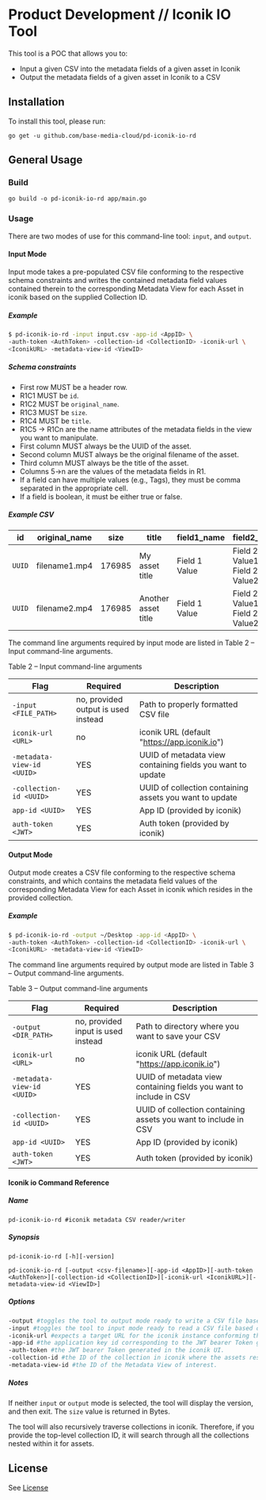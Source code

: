 # Product Development // Iconik IO Tool

This tool is a POC that allows you to:

- Input a given CSV into the metadata fields of a given asset in Iconik
- Output the metadata fields of a given asset in Iconik to a CSV



## Installation
To install this tool, please run:

`go get -u github.com/base-media-cloud/pd-iconik-io-rd`



## General Usage

### Build

```go build -o pd-iconik-io-rd app/main.go```

### Usage

There are two modes of use for this command-line tool: `input`, and `output`.



#### Input Mode

Input mode takes a pre-populated CSV file conforming to the respective schema constraints and writes the contained metadata field values contained therein to the corresponding Metadata View for each Asset in iconik based on the supplied Collection ID.

##### Example

```bash
$ pd-iconik-io-rd -input input.csv -app-id <AppID> \
-auth-token <AuthToken> -collection-id <CollectionID> -iconik-url \ 
<IconikURL> -metadata-view-id <ViewID>
```

##### Schema constraints

- First row MUST be a header row.
- R1C1 MUST be `id`.
- R1C2 MUST be `original_name`.
- R1C3 MUST be `size`.
- R1C4 MUST be `title`.
- R1C5 -> R1Cn are the name attributes of the metadata fields in the view you want to manipulate.
- First column MUST always be the UUID of the asset.
- Second column MUST always be the original filename of the asset.
- Third column MUST always be the title of the asset.
- Columns 5->n are the values of the metadata fields in R1.
- If a field can have multiple values (e.g., Tags), they must be comma separated in the appropriate cell.
- If a field is boolean, it must be either true or false.


##### Example CSV

| id     | original_name | size   | title               | field1_name   | field2_name                    | bool_field_name |  
|--------|---------------|--------|---------------------|---------------|--------------------------------|-----------------|  
| `UUID` | filename1.mp4 | 176985 | My asset title      | Field 1 Value | Field 2 Value1, Field 2 Value2 | `true`          |  
| `UUID` | filename2.mp4 | 176985 | Another asset title | Field 1 Value | Field 2 Value1, Field 2 Value2 | `false`         |


The command line arguments required by input mode are listed in Table 2 – Input command-line arguments.

Table 2 – Input command-line arguments

| Flag                       | Required                            | Description                                                |
|----------------------------|-------------------------------------|------------------------------------------------------------|
| `-input <FILE_PATH>`       | no, provided output is used instead | Path to properly formatted CSV file                        |
| `iconik-url <URL>`         | no                                  | iconik URL (default "https://app.iconik.io")               |
| `-metadata-view-id <UUID>` | YES                                 | UUID of metadata view containing fields you want to update |
| `-collection-id <UUID>`    | YES                                 | UUID of collection containing assets you want to update    |
| `app-id <UUID>`            | YES                                 | App ID (provided by iconik)                                |
| `auth-token <JWT>`         | YES                                 | Auth token (provided by iconik)                            |





#### Output Mode

Output mode creates a CSV file conforming to the respective schema constraints, and which contains the metadata field values of the corresponding Metadata View for each Asset in iconik which resides in the provided collection.

##### Example

```bash
$ pd-iconik-io-rd -output ~/Desktop -app-id <AppID> \
-auth-token <AuthToken> -collection-id <CollectionID> -iconik-url \ 
<IconikURL> -metadata-view-id <ViewID>
```

The command line arguments required by output mode are listed in Table 3 – Output command-line arguments.

Table 3 – Output command-line arguments

| Flag                       | Required                           | Description                                                        |
|----------------------------|------------------------------------|--------------------------------------------------------------------|
| `-output <DIR_PATH>`       | no, provided input is used instead | Path to directory where you want to save your CSV                  |
| `iconik-url <URL>`         | no                                 | iconik URL (default "https://app.iconik.io")                       |
| `-metadata-view-id <UUID>` | YES                                | UUID of metadata view containing fields you want to include in CSV |
| `-collection-id <UUID>`    | YES                                | UUID of collection containing assets you want to include in CSV    |
| `app-id <UUID>`            | YES                                | App ID (provided by iconik)                                        |
| `auth-token <JWT>`         | YES                                | Auth token (provided by iconik)                                    |



#### Iconik io Command Reference

##### Name

```pd-iconik-io-rd #iconik metadata CSV reader/writer```

##### Synopsis

```pd-iconik-io-rd [-h][-version]```

```pd-iconik-io-rd [-output <csv-filename>][-app-id <AppID>][-auth-token <AuthToken>][-collection-id <CollectionID>][-iconik-url <IconikURL>][-metadata-view-id <ViewID>]```

##### Options

```bash
-output #toggles the tool to output mode ready to write a CSV file based on the supplied flag values.
-input #toggles the tool to input mode ready to read a CSV file based on the supplied flag values.
-iconik-url #expects a target URL for the iconik instance conforming the https URL schema. Default is https://app.iconik.io.
-app-id #the application key id corresponding to the JWT bearer Token generated in the iconik UI.
-auth-token #the JWT bearer Token generated in the iconik UI.
-collection-id #the ID of the collection in iconik where the assets reside.
-metadata-view-id #the ID of the Metadata View of interest.

```

##### Notes

If neither `input` or `output` mode is selected, the tool will display the version, and then exit.
The `size` value is returned in Bytes.

The tool will also recursively traverse collections in iconik. Therefore, if you provide the top-level collection ID, it will search through all the collections nested within it for assets.


## License
See [License](LICENSE.txt)
